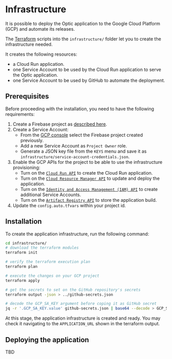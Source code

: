 # Infrastructure

It is possible to deploy the Optic application to the Google Cloud Platform (GCP) and automate its releases.

The [Terraform](https://www.terraform.io/) scripts into the `infrastructure/` folder let you to create
the infrastructure needed.

It creates the following resources:

- a Cloud Run application.
- one Service Account to be used by the Cloud Run application to serve the Optic application.
- one Service Account to be used by GitHub to automate the deployment.

## Prerequisites

Before proceeding with the installation, you need to have the following requirements:

1. Create a Firebase project as [described here](../README.md#prerequisites).
1. Create a Service Account:
   - From the [GCP console](https://console.cloud.google.com/iam-admin/serviceaccounts) select the Firebase project created previously.
   - Add a new Service Account as `Project Owner` role.
   - Generate a JSON key file from the `KEYS` menu and save it as `infrastructure/service-account-credentials.json`.
1. Enable the GCP APIs for the project to be able to use the infrastructure provisioning:
   - Turn on the [`Cloud Run API`](https://console.cloud.google.com/apis/library/run.googleapis.com) to create the Cloud Run application.
   - Turn on the [`Cloud Resource Manager API`](https://console.cloud.google.com/apis/library/cloudresourcemanager.googleapis.com) to update and deploy the application.
   - Turn on the [`Identity and Access Management (IAM) API`](https://console.cloud.google.com/apis/library/iam.googleapis.com) to create additional Service Accounts.
   - Turn on the [`Artifact Registry API`](https://console.cloud.google.com/apis/library/artifactregistry.googleapis.com) to store the application build.
1. Update the `config.auto.tfvars` within your project id.

## Installation

To create the application infrastructure, run the following command:

```sh
cd infrastructure/
# download the terraform modules
terraform init

# verify the terraform execution plan
terraform plan

# execute the changes on your GCP project
terraform apply

# get the secrets to set on the GitHub repository's secrets
terraform output -json > ../github-secrets.json

# decode the GCP_SA_KEY argument before coping it as GitHub secret
jq -r '.GCP_SA_KEY.value' github-secrets.json | base64 --decode > GCP_SA_KEY.json
```

At this stage, the application infrastructure is created and ready.
You may check it navigating to the `APPLICATION_URL` shown in the terraform output.

## Deploying the application

TBD
